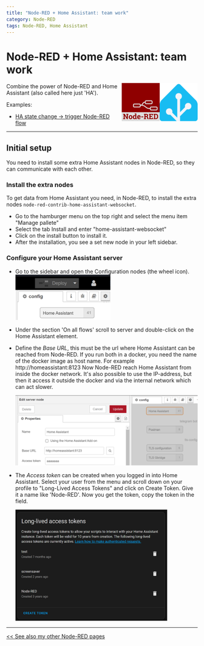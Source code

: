 ```yaml
---
title: "Node-RED + Home Assistant: team work"
category: Node-RED
tags: Node-RED, Home Assistant
---
```


# Node-RED + Home Assistant: team work


<a href="node-red_home-assistant"><img src="../homeassistant/images/home_assistant_logo.png" style="float: right;" alt="Home Assistant logo" height="100px"></a>

<img style="float: right;" src="images/node-red_logo.png" height="100px" alt="Node-RED logo">

Combine the power of Node-RED and Home Assistant (also called here just 'HA').

Examples:
* [HA state change -> trigger Node-RED flow](node-red_home-assistant_full_moon)

[//]: # (* [Node-RED flow -> HA App notification]&#40;node-red_home-assistant_camera_notification&#41;)

[//]: # (* [Node-RED flow -> update HA helper entity]&#40;node-red_home-assistant_update_helper&#41;)

[//]: # (* [HA Rain data -> Handle entity data in Node-RED]&#40;node-red_home-assistant_buienalarm_rain_expected&#41;)

---
## Initial setup
You need to install some extra Home Assistant nodes in Node-RED, so they can communicate with each other.

### Install the extra nodes
To get data from Home Assistant you need, in Node-RED, to install the extra nodes `node-red-contrib-home-assistant-websocket`.

* Go to the hamburger menu on the top right and select the menu item "Manage pallete"
* Select the tab Install and enter "home-assistant-websocket"
* Click on the install button to install it.
* After the installation, you see a set new node in your left sidebar.

### Configure your Home Assistant server
* Go to the sidebar and open the Configuration nodes (the wheel icon).
  <img src="images_ha/nr_config_node.png" width="250px" alt="Configuration nodes in Node-RED"/>

* Under the section 'On all flows' scroll to server and double-click on the Home Assistant element.
* Define the *Base URL*, this must be the url where Home Assistant can be reached from Node-RED. If you run both in a docker, you need the name of the docker image as host name. For example http://homeassistant:8123 Now Node-RED reach Home Assistant from inside the docker network. It's also possible to use the IP-address, but then it access it outside the docker and via the internal network which can act slower.

  <img src="images_ha/config_ha_server.png" alt="config Home Assistant server in Node-RED"/>

* The *Access token* can be created when you logged in into Home Assistant. Select your user from the menu and scroll down on your profile to "Long-Lived Access Tokens" and click on Create Token. Give it a name like 'Node-RED'. Now you get the token, copy the token in the field.

  <img src="images_ha/ha_long-lived_access_token.png" width="400px" alt="Create a token in Home Assistant"/>

---

[<< See also my other Node-RED pages](index)
